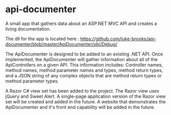 # api-documenter
A small app that gathers data about an ASP.NET MVC API and creates a living documentation.

The dll for the app is located here : https://github.com/luke-brooks/api-documenter/blob/master/ApiDocumenter/obj/Debug/

The ApiDocumenter is designed to be added to an existing .NET API. Once implemented, the ApiDocumenter will gather information about all of the ApiControllers on a given API. This information includes: Controller names, method names, method parameter names and types, method return types, and a JSON string of any complex objects that are method return types or method parameter types.

A Razor C# view set has been added to the project. The Razor view uses jQuery and Sweet Alert. A single-page application version of the Razor view set will be created and added in the future. A website that demonstrates the ApiDocumenter and it's front end capability will be added in the future.
